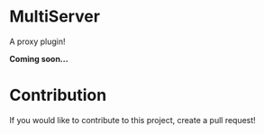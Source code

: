 # MultiServer
A proxy plugin!

**Coming soon...**

# Contribution

If you would like to contribute to this project, create a pull request!
